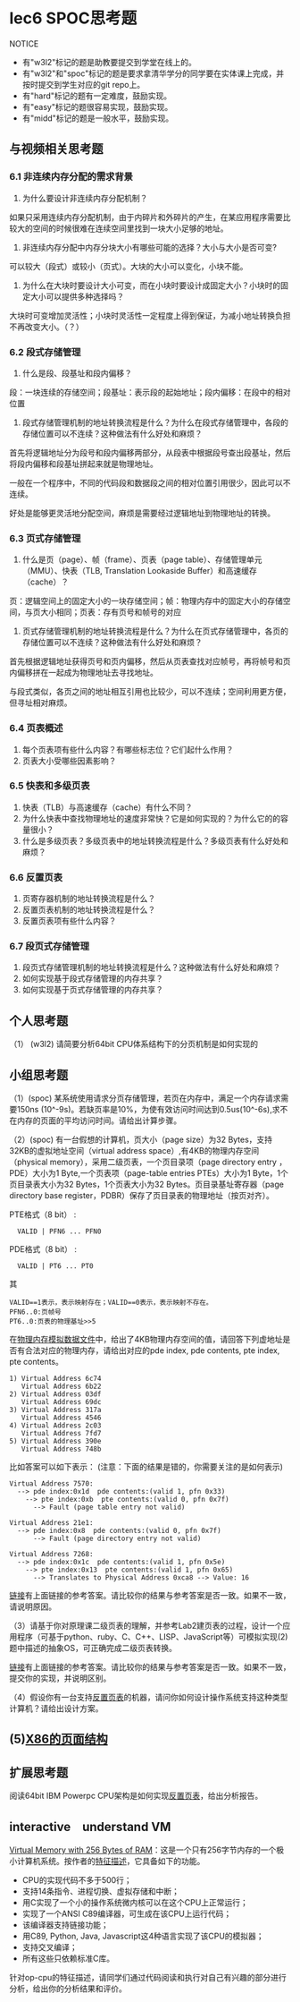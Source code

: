 # lec6 SPOC思考题


NOTICE
- 有"w3l2"标记的题是助教要提交到学堂在线上的。
- 有"w3l2"和"spoc"标记的题是要求拿清华学分的同学要在实体课上完成，并按时提交到学生对应的git repo上。
- 有"hard"标记的题有一定难度，鼓励实现。
- 有"easy"标记的题很容易实现，鼓励实现。
- 有"midd"标记的题是一般水平，鼓励实现。

## 与视频相关思考题

### 6.1	非连续内存分配的需求背景
 1. 为什么要设计非连续内存分配机制？

如果只采用连续内存分配机制，由于内碎片和外碎片的产生，在某应用程序需要比较大的空间的时候很难在连续空间里找到一块大小足够的地址。

 1. 非连续内存分配中内存分块大小有哪些可能的选择？大小与大小是否可变?

可以较大（段式）或较小（页式）。大块的大小可以变化，小块不能。

 1. 为什么在大块时要设计大小可变，而在小块时要设计成固定大小？小块时的固定大小可以提供多种选择吗？

大块时可变增加灵活性；小块时灵活性一定程度上得到保证，为减小地址转换负担不再改变大小。（？）

### 6.2	段式存储管理
 1. 什么是段、段基址和段内偏移？

段：一块连续的存储空间；段基址：表示段的起始地址；段内偏移：在段中的相对位置

 1. 段式存储管理机制的地址转换流程是什么？为什么在段式存储管理中，各段的存储位置可以不连续？这种做法有什么好处和麻烦？

首先将逻辑地址分为段号和段内偏移两部分，从段表中根据段号查出段基址，然后将段内偏移和段基址拼起来就是物理地址。

一般在一个程序中，不同的代码段和数据段之间的相对位置引用很少，因此可以不连续。

好处是能够更灵活地分配空间，麻烦是需要经过逻辑地址到物理地址的转换。


### 6.3	页式存储管理
 1. 什么是页（page）、帧（frame）、页表（page table）、存储管理单元（MMU）、快表（TLB, Translation Lookaside Buffer）和高速缓存（cache）？
 
 页：逻辑空间上的固定大小的一块存储空间；帧：物理内存中的固定大小的存储空间，与页大小相同；页表：存有页号和帧号的对应

 1. 页式存储管理机制的地址转换流程是什么？为什么在页式存储管理中，各页的存储位置可以不连续？这种做法有什么好处和麻烦？

首先根据逻辑地址获得页号和页内偏移，然后从页表查找对应帧号，再将帧号和页内偏移拼在一起成为物理地址去寻找地址。

与段式类似，各页之间的地址相互引用也比较少，可以不连续；空间利用更方便，但寻址相对麻烦。


### 6.4	页表概述
 1. 每个页表项有些什么内容？有哪些标志位？它们起什么作用？
 1. 页表大小受哪些因素影响？


### 6.5	快表和多级页表
 1. 快表（TLB）与高速缓存（cache）有什么不同？
 1. 为什么快表中查找物理地址的速度非常快？它是如何实现的？为什么它的的容量很小？
 1. 什么是多级页表？多级页表中的地址转换流程是什么？多级页表有什么好处和麻烦？


### 6.6	反置页表
 1. 页寄存器机制的地址转换流程是什么？
 1. 反置页表机制的地址转换流程是什么？
 1. 反置页表项有些什么内容？

### 6.7	段页式存储管理
 1. 段页式存储管理机制的地址转换流程是什么？这种做法有什么好处和麻烦？
 1. 如何实现基于段式存储管理的内存共享？
 1. 如何实现基于页式存储管理的内存共享？

## 个人思考题
（1） (w3l2) 请简要分析64bit CPU体系结构下的分页机制是如何实现的



## 小组思考题
（1）(spoc) 某系统使用请求分页存储管理，若页在内存中，满足一个内存请求需要150ns (10^-9s)。若缺页率是10%，为使有效访问时间达到0.5us(10^-6s),求不在内存的页面的平均访问时间。请给出计算步骤。



（2）(spoc) 有一台假想的计算机，页大小（page size）为32 Bytes，支持32KB的虚拟地址空间（virtual address space）,有4KB的物理内存空间（physical memory），采用二级页表，一个页目录项（page directory entry ，PDE）大小为1 Byte,一个页表项（page-table entries
PTEs）大小为1 Byte，1个页目录表大小为32 Bytes，1个页表大小为32 Bytes。页目录基址寄存器（page directory base register，PDBR）保存了页目录表的物理地址（按页对齐）。

PTE格式（8 bit） :
```
  VALID | PFN6 ... PFN0
```
PDE格式（8 bit） :
```
  VALID | PT6 ... PT0
```
其
```
VALID==1表示，表示映射存在；VALID==0表示，表示映射不存在。
PFN6..0:页帧号
PT6..0:页表的物理基址>>5
```
在[物理内存模拟数据文件](./03-2-spoc-testdata.md)中，给出了4KB物理内存空间的值，请回答下列虚地址是否有合法对应的物理内存，请给出对应的pde index, pde contents, pte index, pte contents。
```
1) Virtual Address 6c74
   Virtual Address 6b22
2) Virtual Address 03df
   Virtual Address 69dc
3) Virtual Address 317a
   Virtual Address 4546
4) Virtual Address 2c03
   Virtual Address 7fd7
5) Virtual Address 390e
   Virtual Address 748b
```

比如答案可以如下表示： (注意：下面的结果是错的，你需要关注的是如何表示)
```
Virtual Address 7570:
  --> pde index:0x1d  pde contents:(valid 1, pfn 0x33)
    --> pte index:0xb  pte contents:(valid 0, pfn 0x7f)
      --> Fault (page table entry not valid)

Virtual Address 21e1:
  --> pde index:0x8  pde contents:(valid 0, pfn 0x7f)
      --> Fault (page directory entry not valid)

Virtual Address 7268:
  --> pde index:0x1c  pde contents:(valid 1, pfn 0x5e)
    --> pte index:0x13  pte contents:(valid 1, pfn 0x65)
      --> Translates to Physical Address 0xca8 --> Value: 16
```

[链接](https://piazza.com/class/i5j09fnsl7k5x0?cid=664)有上面链接的参考答案。请比较你的结果与参考答案是否一致。如果不一致，请说明原因。

（3）请基于你对原理课二级页表的理解，并参考Lab2建页表的过程，设计一个应用程序（可基于python、ruby、C、C++、LISP、JavaScript等）可模拟实现(2)题中描述的抽象OS，可正确完成二级页表转换。

[链接](https://piazza.com/class/i5j09fnsl7k5x0?cid=664)有上面链接的参考答案。请比较你的结果与参考答案是否一致。如果不一致，提交你的实现，并说明区别。

（4）假设你有一台支持[反置页表](http://en.wikipedia.org/wiki/Page_table#Inverted_page_table)的机器，请问你如何设计操作系统支持这种类型计算机？请给出设计方案。

 (5)[X86的页面结构](http://os.cs.tsinghua.edu.cn/oscourse/OS2019spring/lecture06)
---

## 扩展思考题

阅读64bit IBM Powerpc CPU架构是如何实现[反置页表](http://en.wikipedia.org/wiki/Page_table#Inverted_page_table)，给出分析报告。


## interactive　understand VM

[Virtual Memory with 256 Bytes of RAM](http://blog.robertelder.org/virtual-memory-with-256-bytes-of-ram/)：这是一个只有256字节内存的一个极小计算机系统。按作者的[特征描述](https://github.com/RobertElderSoftware/recc#what-can-this-project-do)，它具备如下的功能。
 - CPU的实现代码不多于500行；
 - 支持14条指令、进程切换、虚拟存储和中断；
 - 用C实现了一个小的操作系统微内核可以在这个CPU上正常运行；
 - 实现了一个ANSI C89编译器，可生成在该CPU上运行代码；
 - 该编译器支持链接功能；
 - 用C89, Python, Java, Javascript这4种语言实现了该CPU的模拟器；
 - 支持交叉编译；
 - 所有这些只依赖标准C库。
 
针对op-cpu的特征描述，请同学们通过代码阅读和执行对自己有兴趣的部分进行分析，给出你的分析结果和评价。
